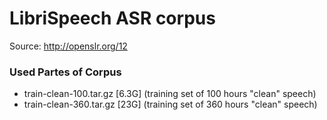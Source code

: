 # LibriSpeech ASR corpus

Source: http://openslr.org/12

### Used Partes of Corpus
* train-clean-100.tar.gz [6.3G]   (training set of 100 hours "clean" speech)
* train-clean-360.tar.gz [23G]   (training set of 360 hours "clean" speech)

